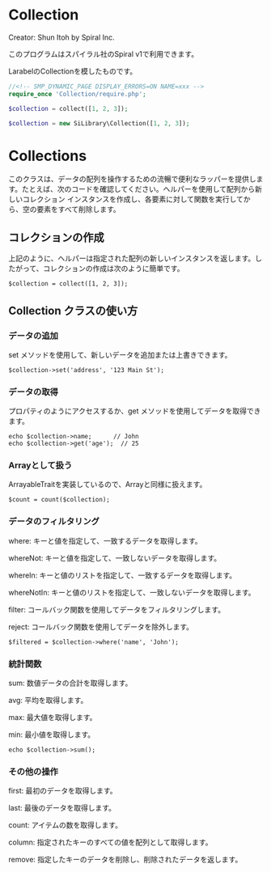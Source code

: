 # Collection

Creator: Shun Itoh by Spiral Inc.

このプログラムはスパイラル社のSpiral v1で利用できます。

LarabelのCollectionを模したものです。

```php
//<!-- SMP_DYNAMIC_PAGE DISPLAY_ERRORS=ON NAME=xxx -->
require_once 'Collection/require.php';

$collection = collect([1, 2, 3]);

$collection = new SiLibrary\Collection([1, 2, 3]);

```

# Collections
このクラスは、データの配列を操作するための流暢で便利なラッパーを提供します。たとえば、次のコードを確認してください。ヘルパーを使用して配列から新しいコレクション インスタンスを作成し、各要素に対して関数を実行してから、空の要素をすべて削除します。

## コレクションの作成
上記のように、ヘルパーは指定された配列の新しいインスタンスを返します。したがって、コレクションの作成は次のように簡単です。

~~~
$collection = collect([1, 2, 3]);
~~~

## Collection クラスの使い方

### データの追加
set メソッドを使用して、新しいデータを追加または上書きできます。
~~~
$collection->set('address', '123 Main St');
~~~

### データの取得
プロパティのようにアクセスするか、get メソッドを使用してデータを取得できます。
~~~
echo $collection->name;      // John
echo $collection->get('age');  // 25
~~~

### Arrayとして扱う
ArrayableTraitを実装しているので、Arrayと同様に扱えます。

~~~
$count = count($collection);
~~~

### データのフィルタリング
where: キーと値を指定して、一致するデータを取得します。

whereNot: キーと値を指定して、一致しないデータを取得します。

whereIn: キーと値のリストを指定して、一致するデータを取得します。

whereNotIn: キーと値のリストを指定して、一致しないデータを取得します。

filter: コールバック関数を使用してデータをフィルタリングします。

reject: コールバック関数を使用してデータを除外します。
~~~
$filtered = $collection->where('name', 'John');
~~~

### 統計関数
sum: 数値データの合計を取得します。

avg: 平均を取得します。

max: 最大値を取得します。

min: 最小値を取得します。
~~~
echo $collection->sum();
~~~

### その他の操作

first: 最初のデータを取得します。

last: 最後のデータを取得します。

count: アイテムの数を取得します。

column: 指定されたキーのすべての値を配列として取得します。

remove: 指定したキーのデータを削除し、削除されたデータを返します。